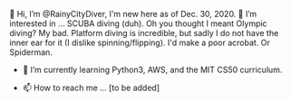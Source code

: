   👋 Hi, I’m @RainyCityDiver, I'm new here as of Dec. 30, 2020.
  👀 I’m interested in ... SCUBA diving (duh). 
Oh you thought I meant Olympic diving? My bad. Platform diving is incredible, 
but sadly I do not have the inner ear for it (I dislike spinning/flipping). 
I'd make a poor acrobat. Or Spiderman.

- 🌱 I’m currently learning Python3, AWS, and the MIT CS50 curriculum. 

- 📫 How to reach me ... [to be added]

<!---
RainyCityDiver/RainyCityDiver is a ✨ special ✨ repository because its `README.md` (this file) appears on your GitHub profile.
You can click the Preview link to take a look at your changes.
--->

